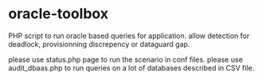 # oracle-toolbox
PHP script to run oracle based queries for application. allow detection for deadlock, provisionning discrepency or dataguard gap.

please use status.php page to run the scenario in conf files.
please use audit_dbaas.php to run queries on a lot of databases described in CSV file.
